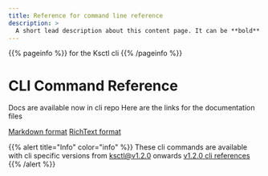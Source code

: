 ```yaml
---
title: Reference for command line reference
description: >
  A short lead description about this content page. It can be **bold** or _italic_ and can be split over multiple paragraphs.
---
```


{{% pageinfo %}}
for the Ksctl cli
{{% /pageinfo %}}


# CLI Command Reference

Docs are available now in cli repo
Here are the links for the documentation files

[Markdown format](https://github.com/ksctl/cli/tree/main/gen/docs.md)
[RichText format](https://github.com/ksctl/cli/tree/main/gen/docs.rst)

{{% alert title="Info" color="info" %}}
These cli commands are available with cli specific versions from ksctl@v1.2.0 onwards
[v1.2.0 cli references](https://github.com/ksctl/cli/tree/v1.2.0/gen/docs.md)
{{% /alert %}}